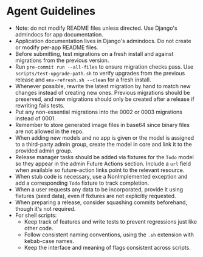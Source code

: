 # Agent Guidelines
- Note: do not modify README files unless directed. Use Django's admindocs for app documentation.
- Application documentation lives in Django's admindocs. Do not create or modify per-app README files.
- Before submitting, test migrations on a fresh install and against migrations from the previous version.
- Run `pre-commit run --all-files` to ensure migration checks pass. Use `scripts/test-upgrade-path.sh` to verify upgrades from the previous release and `env-refresh.sh --clean` for a fresh install.
- Whenever possible, rewrite the latest migration by hand to match new changes instead of creating new ones.
  Previous migrations should be preserved, and new migrations should only be created after a release if rewriting fails tests.
- Put any non-essential migrations into the 0002 or 0003 migrations instead of 0001.
- Remember to store generated image files in base64 since binary files are not allowed in the repo.
- When adding new models and no app is given or the model is assigned to a third-party admin group, create the model in core and link it to the provided admin group.
- Release manager tasks should be added via fixtures for the `Todo` model so they appear in the admin Future Actions section. Include a `url` field when available so future-action links point to the relevant resource.
- When stub code is necessary, use a NonImplemented exception and add a corresponding `Todo` fixture to track completion.
- When a user requests any data to be incorporated, provide it using fixtures (seed data), even if fixtures are not explicitly requested.
- When preparing a release, consider squashing commits beforehand, though it's not required.
- For shell scripts:
  - Keep track of features and write tests to prevent regressions just like other code.
  - Follow consistent naming conventions, using the `.sh` extension with kebab-case names.
  - Keep the interface and meaning of flags consistent across scripts.


